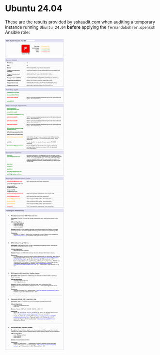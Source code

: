 # Ubuntu 24.04

These are the results provided by [sshaudit.com][01] when auditing a temporary instance running `Ubuntu 24.04` **before** applying the `fernandobohrer.openssh` Ansible role:

![02]

[01]: https://sshaudit.com/
[02]: https://github.com/fernandobohrer/ansible-role-openssh/blob/assets/docs/ubuntu-2404-before.png?raw=true
